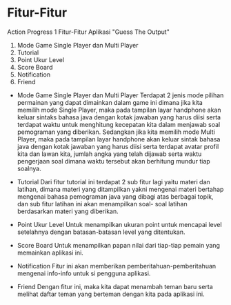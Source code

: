 # Fitur-Fitur
Action Progress 1
Fitur-Fitur Aplikasi "Guess The Output"
1. Mode Game Single Player dan Multi Player
2. Tutorial
3. Point Ukur Level
4. Score Board
5. Notification
6. Friend

- Mode Game Single Player dan Multi Player
Terdapat 2 jenis mode pilihan permainan yang dapat dimainkan dalam game ini dimana jika kita memilih mode Single Player, maka pada tampilan layar handphone akan keluar sintaks bahasa java dengan kotak jawaban yang harus diisi serta terdapat waktu untuk menghitung kecepatan kita dalam menjawab soal pemograman yang diberikan. Sedangkan jika kita memilih mode Multi Player, maka pada tampilan layar handphone akan keluar sintak bahasa java dengan kotak jawaban yang harus diisi serta terdapat avatar profil kita dan lawan kita, jumlah angka yang telah dijawab serta waktu pengerjaan soal dimana waktu tersebut akan berhitung mundur tiap soalnya.

- Tutorial
Dari fitur tutorial ini terdapat 2 sub fitur lagi yaitu materi dan latihan, dimana materi yang ditampilkan yakni mengenai materi bertahap mengenai bahasa pemograman java yang dibagi atas berbagai topik, dan sub fitur latihan ini akan menampilkan soal- soal latihan berdasarkan materi yang diberikan.

- Point Ukur Level
Untuk menampilkan ukuran point untuk mencapai level setelahnya dengan batasan-batasan level yang ditentukan.

- Score Board
Untuk menampilkan papan nilai dari tiap-tiap pemain yang memainkan aplikasi ini.

- Notification
Fitur ini akan memberikan pemberitahuan-pemberitahuan mengenai info-info untuk si pengguna aplikasi.

- Friend
Dengan fitur ini, maka kita dapat menambah teman baru serta melihat daftar teman yang berteman dengan kita pada aplikasi ini.
